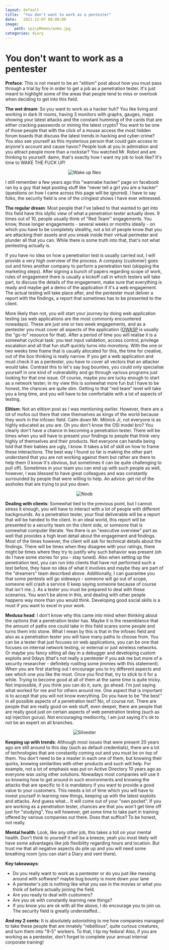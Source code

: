 ```yaml
---
layout: default
title:  "You don't want to work as a pentester"
date:   2021-12-07 00:00:00
image:
    path: spicyMemes/wake.jpg
categories: diary
---
```

<h1>You don't want to work as a pentester</h1>

**Preface**: This is not meant to be an "elitism" post about how you must pass through a trial by fire in order to get a job as a penetration tester. It's just meant to highlight some of the areas that people tend to miss or overlook when deciding to get into this field.

**The wet dream**: So you want to work as a hacker huh? You like living and working in dark lit rooms, having 3 monitors with graphs, gauges, maps showing your latest attacks and the constant humming of the cards that are either cracking passwords or mining the latest crypto? You want to be one of those people that with the click of a mouse access the most hidden forum boards that discuss the latest trends in hacking and cyber-crime? You also see yourself as this mysterious person that could gain access to anyone's account and cause havoc? People look at you in admiration and you attract people more than a rockstar? You watched Mr. Robot and are thinking to yourself: damn, that's exactly how I want my job to look like? It's time to WAKE THE FUCK UP!

<center><img src="/spicyMemes/wake.jpg" alt="Wake up Neo"></center>

I still remember a few years ago this "wannabe hacker" page on facebook ran by a guy that kept posting stuff like "never tell a girl you are a hacker" (questions on how I came across this page will be ignored). I have to say folks, the security field is one of the cringiest shows I have ever witnessed. 

**The regular dream**: Most people that I've talked to that wanted to get into this field have this idyllic view of what a penetration tester actually does. 9 times out of 10, people usually think of "Red Team'' engagements. You know, those longer engagements - several weeks or months ideally - on which you have to be completely stealthy, not a lot of people know that you are attacking their assets and you sneak inside their virtual perimeter and plunder all that you can. While there is some truth into that, that's not what pentesting actually is. 

If you have no idea on how a penetration test is usually carried out, I will provide a very high overview of the process. A company (customer) goes out and hires another company to perform a penetration test (skipping the marketing steps). After signing a bunch of papers regarding scope of work, rules of engagement there is usually a kickoff call in which testers will take part, to discuss the details of the engagement, make sure that everything is ready and maybe get a demo of the application if it's a web engagement. The actual testing will take place after, and the pentester must deliver a report with the findings, a report that sometimes has to be presented to the client.

More likely than not, you will start your journey by doing web application testing (as web applications are the most commonly encountered nowadays). These are just one or two week engagements, and as a pentester you must cover all aspects of the application (<a href="https://owasp.org/www-project-web-security-testing-guide/">OWASP</a> is usually the "go-to" resource for that). After a period of time you will realise it is a somewhat cyclical task: you test input validation, access control, privilege escalation and all that fun stuff quickly turns into monotony. With the one or two weeks time frame that is usually allocated for this, the time for creative, out of the box thinking is really narrow. If you get a web application and must check it as a pentester, you have to cover all vectors that an attacker would take. Contrast this to let's say bug bounties, you could only specialise yourself in one kind of vulnerability and go through various programs just looking for that one issue. Of course, maybe you are lucky enough to start as a network tester; in my view this is somewhat more fun but I have to be honest, the chances are quite slim. Getting to that "red team" level will take you a long time, and you will have to be comfortable with a lot of aspects of testing.

**Elitism**: Not an elitism post as I was mentioning earlier. However, there are a lot of mofos out there that view themselves as kings of the world because they work in the infosec field. Calm down Mr. Mitnick Jr, not everyone is as highly educated as you are. Oh you don't know the OSI model bro? You clearly don't have a chance in becoming a penetration tester. There will be times when you will have to present your findings to people that think very highly of themselves and their products. Not everyone can handle being told that their babies are ugly, I know. It takes a bit of skill on how to frame these interactions. The best way I found so far is making the other part understand that you are not working against them but rather are there to help them (I know it's obvious, but sometimes it can be quite challenging to pull off). Sometimes in your team you can end up with such people as well, however, I was blessed to have great colleagues and was constantly surrounded by people that were willing to help. An advice: get rid of the assholes that are trying to put you down.

<center><img src="/spicyMemes/noob.jpg" alt="Noob"></center>

**Dealing with clients**: Somewhat tied to the previous point, but I cannot stress it enough, you will have to interact with a lot of people with different backgrounds. As a penetration tester, your final deliverable will be a report that will be handed to the client. In an ideal world, this report will be presented to a security team on the client side, or someone that is somewhat computer literate. Yes there is an "executive overview" part as well that provides a high level detail about the engagement and findings. Most of the times however, the client will ask for technical details about the findings. There will be times when they disagree with your ratings, there might be times where they try to justify why such behavior was present (oh do I have some stories for you - stay tuned). Also when setting up the penetration test, you can run into clients that have not performed such a test before, they have no idea of what it involves and maybe they are part of the "dreamers" team described above. Additionally, I can guarantee you that some pentests will go sideways - someone will go out of scope, someone will crash a service (I keep saying someone because of course that isn't me..). As a tester you must be prepared to deal with these scenarios. You won't be alone in this, and dealing with other people happens way more than you would think. Developing good social skills is a must if you want to excel in your work.

**Medusa head**: I don't know why this came into mind when thinking about the options that a penetration tester has. Maybe it is the resemblance that the amount of paths one could take in this field scares some people and turns them into stone. What I mean by this is that in the infosec field and also as a penetration tester you will have many paths to choose from. You can be a tester that just focuses on web applications, you can be one that focuses on internal network testing, or external or just wireless networks. Or maybe you fancy sitting all day in a debugger and developing custom exploits and 0days (that's not really a pentester if you ask me but more of a security researcher - definitely rustling some jimmies with this statement). When you are first starting out I encourage you to try different aspects and see which one you like the most. Once you find that, try to stick to it for a while. Trying to become good at all of them at the same time is quite tricky. Not impossible, if you think you can do it, sure, go ahead. I'm just saying what worked for me and for others around me. One aspect that is important is to accept that you will not know everything. Do you have to be "the best'' in all possible aspects of a penetration test? No, of course not. There are people that are really good on web stuff, even deeper, there are people that are really good just on certain aspects of web penetration testing (such as sql injection gurus). Not encouraging mediocrity, I am just saying it's ok to not be an expert on all branches.

<center><img src="/spicyMemes/silvester.jpg" alt="Silvester"></center>

**Keeping up with trends**: Although most issues that were present 20 years ago are still around to this day (such as default credentials), there are a lot of technologies that are constantly coming out and you must be on top of them. You don't need to be a master in each one of them, but knowing their quirks, knowing similarities with other products and such will help. For example, not a lot of emphasis was put on Active Directory 10 years ago as everyone was using other solutions. Nowadays most companies will use it so knowing how to get around in such environments and knowing the attacks that are specific to it is mandatory if you want to provide a good value to your customers. This needs a lot of time which you will have to invest yourself in learning new things, keeping up with the latest exploits and attacks. And guess what... It will come out of your "own pocket". If you are working as a penetration tester, chances are that you won't get time off just for "studying". You will however, get some time to take part in training offered by various companies out there. Does that suffice? To be honest, not really.

**Mental health**: Look, like any other job, this takes a toll on your mental health. Don't think to yourself it will be a breeze; yeah you most likely will have some advantages like job flexibility regarding hours and location. But trust me that all negative aspects do pile up and you will need some breathing room (you can start a Diary and vent there).


**Key takeaways**:
- Do you really want to work as a pentester or do you just like messing around with software? maybe bug bounty is more down your lane
- A pentester's job is nothing like what you see in the movies or what you think of before actually joining the field.
- Are you ready to deal with customers?
- Are you ok with constantly learning new things?
- If you know you are ok with all the above, I do encourage you to join us. The security field is greatly understaffed...

**And my 2 cents**: It is absolutely astonishing to me how companies managed to take these people that are innately "rebellious", quite curious creatures, and turn them into "9-5" workers. To that, I tip my fedora! Also, if you are working as a pentester, don't forget to complete your annual internal corporate training!


